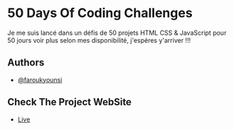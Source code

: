 # 50 Days Of Coding Challenges

Je me suis lancé dans un défis de 50 projets HTML CSS & JavaScript pour 50 jours voir plus selon mes disponibilité, j'espéres y'arriver !!!

## Authors

- [@faroukyounsi](https://www.linkedin.com/in/faroukyounsi/)

## Check The Project WebSite

- [Live](https://pharouqy.github.io/Incrementing-counter/)
